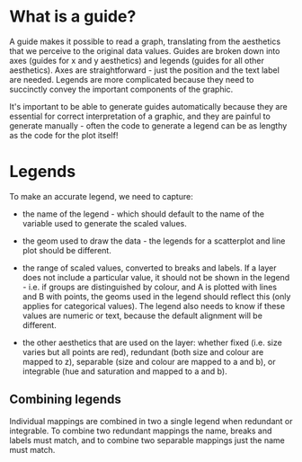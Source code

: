 # What is a guide?

A guide makes it possible to read a graph, translating from the aesthetics that we perceive to the original data values. Guides are broken down into axes (guides for x and y aesthetics) and legends (guides for all other aesthetics). Axes are straightforward - just the position and the text label are needed. Legends are more complicated because they need to succinctly convey the important components of the graphic.

It's important to be able to generate guides automatically because they are essential for correct interpretation of a graphic, and they are painful to generate manually - often the code to generate a legend can be as lengthy as the code for the plot itself!

# Legends

To make an accurate legend, we need to capture:

* the name of the legend - which should default to the name of the variable
  used to generate the scaled values.

* the geom used to draw the data - the legends for a scatterplot and line plot
  should be different. 

* the range of scaled values, converted to breaks and labels. If a layer does
  not include a particular value, it should not be shown in the legend - i.e.
  if groups are distinguished by colour, and A is plotted with lines and B
  with points, the geoms used in the legend should reflect this (only applies
  for categorical values). The legend also needs to know if these values are
  numeric or text, because the default alignment will be different.

* the other aesthetics that are used on the layer: whether fixed (i.e. size
  varies but all points are red), redundant (both size and colour are mapped
  to z), separable (size and colour are mapped to a and b), or integrable (hue
  and saturation and mapped to a and b).

## Combining legends

Individual mappings are combined in two a single legend when redundant or integrable. To combine two redundant mappings the name, breaks and labels must match, and to combine two separable mappings just the name must match.
